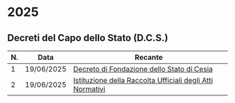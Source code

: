 # 2025
## Decreti del Capo dello Stato (D.C.S.)
| N. | Data | Recante |
| --- | --- | --- |
| 1 | 19/06/2025 | [Decreto di Fondazione dello Stato di Cesia](dcs-1.pdf) |
| 2 | 19/06/2025 | [Istituzione della Raccolta Ufficiali degli Atti Normativi](dcs-2.pdf) |